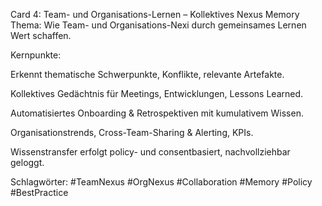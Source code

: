 Card 4: Team- und Organisations-Lernen – Kollektives Nexus Memory
Thema: Wie Team- und Organisations-Nexi durch gemeinsames Lernen Wert schaffen.

Kernpunkte:

Erkennt thematische Schwerpunkte, Konflikte, relevante Artefakte.

Kollektives Gedächtnis für Meetings, Entwicklungen, Lessons Learned.

Automatisiertes Onboarding & Retrospektiven mit kumulativem Wissen.

Organisationstrends, Cross-Team-Sharing & Alerting, KPIs.

Wissenstransfer erfolgt policy- und consentbasiert, nachvollziehbar geloggt.

Schlagwörter: #TeamNexus #OrgNexus #Collaboration #Memory #Policy #BestPractice